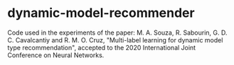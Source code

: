# dynamic-model-recommender

Code used in the experiments of the paper: M. A. Souza, R. Sabourin, G. D. C. Cavalcantiy and R. M. O. Cruz, "Multi-label learning for dynamic model type recommendation", accepted to the 2020 International Joint Conference on Neural Networks. 
